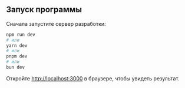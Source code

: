 ## Запуск программы

Сначала запустите сервер разработки:

```bash
npm run dev
# или
yarn dev
# или
pnpm dev
# или
bun dev
```

Откройте [http://localhost:3000](http://localhost:3000) в браузере, чтобы увидеть результат.